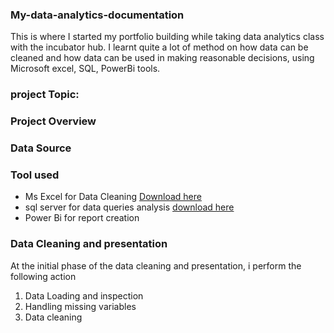 ### My-data-analytics-documentation
This is where I started my portfolio building while taking data analytics class with the incubator hub.
I learnt quite a lot of method on how data can be cleaned and how data can be used in making reasonable decisions, using Microsoft excel, SQL, PowerBi tools. 
### project Topic: 
### Project Overview
### Data Source 
### Tool used
- Ms Excel for Data Cleaning [Download here](https://www.microsoft.com)
- sql server for data queries analysis [download here](https://www.microsoft.com) 
- Power Bi for report creation 

### Data Cleaning and presentation
At the initial phase of the data cleaning and presentation, i perform the following action 
1. Data Loading and inspection 
2. Handling missing variables
3. Data cleaning 

